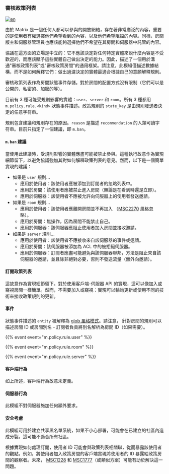 ### 審核政策列表

[![en](https://img.shields.io/badge/lang-en-purple.svg)](https://github.com/message-exp/matrix_organized_spec/tree/main/v1.11/client-server-api/en/moderation_policies.md)

由於 Matrix 是一個任何人都可以參與的開放網絡，存在著非常廣泛的內容，重要的是使用者有權選擇他們希望看到的內容，以及他們希望阻擋的內容。同樣，房間版主和伺服器管理員也應該能夠選擇他們不希望在其房間和伺服器中託管的內容。

協議在這方面的立場是中立的：它不應該決定對任何特定實體來說什麼內容是不受歡迎的，而應該賦予這些實體自己做出決定的能力。因此，描述了一個用於溝通"審核政策列表"或"審核政策房間"的通用框架。請注意，此模組僅描述數據結構，而不是如何解釋它們：做出過濾決定的實體最適合根據自己的意願解釋規則。

審核政策列表作為房間狀態事件存儲。對於房間的配置方式沒有限制（它們可以是公開的、私密的、加密的等）。

目前有 3 種可能受規則影響的實體：`user`、`server` 和 `room`。所有 3 種都用 `m.policy.rule.<kind>` 狀態事件描述。政策規則的 `state_key` 是由規則發送者決定的任意字符串。

規則包含建議和規則存在的原因。`reason` 是描述 `recommendation` 的人類可讀字符串。目前只指定了一個建議，即 `m.ban`。

#### `m.ban` 建議

當使用此建議時，受規則影響的實體應盡可能被禁止參與。這種執行故意作為實現細節留下，以避免協議強加其對如何解釋政策列表的意見。然而，以下是一個簡單實現的建議：

-   如果是 `user` 規則...
    -   應用於使用者：該使用者應被添加到訂閱者的忽略列表中。
    -   應用於房間：該使用者應被禁止進入房間（無論是在看到時還是立即）。
    -   應用於伺服器：該使用者不應被允許向伺服器上的使用者發送邀請。
-   如果是 `room` 規則...
    -   應用於使用者：該使用者應離開房間並不再加入
        （[MSC2270](https://github.com/matrix-org/matrix-spec-proposals/pull/2270) 風格忽略）。
    -   應用於房間：無操作，因為房間不能禁止自己。
    -   應用於伺服器：該伺服器應阻止使用者加入房間並接收邀請。
-   如果是 `server` 規則...
    -   應用於使用者：該使用者不應接收來自該伺服器的事件或邀請。
    -   應用於房間：該伺服器被添加為 ACL 中的被拒絕伺服器。
    -   應用於伺服器：訂閱者應盡可能避免與該伺服器聯邦，方法是阻止來自該伺服器的邀請，並且除非絕對必要，否則不發送流量（無外向邀請）。

#### 訂閱政策列表

這故意作為實現細節留下。對於使用客戶端-伺服器 API 的實現，這可以像加入或窺視房間一樣簡單。然而，不需要加入或窺視：實現可以輪詢更新或使用不同的技術來接收政策規則的更新。

#### 事件

狀態事件描述的 `entity` 被解釋為 [glob 風格模式](/appendices#glob-style-matching)。請注意，
針對房間的規則可以描述房間 ID 或房間別名 - 訂閱者負責將別名解析為房間 ID（如果需要）。

{{% event event="m.policy.rule.user" %}}

{{% event event="m.policy.rule.room" %}}

{{% event event="m.policy.rule.server" %}}

#### 客戶端行為

如上所述，客戶端行為故意未定義。

#### 伺服器行為

此模組不對伺服器施加任何額外要求。

#### 安全考慮

此模組可用於建立共享黑名單系統，如果不小心部署，可能會在已建立的社區內造成分裂。這可能不適合所有社區。

根據實現如何處理訂閱，使用者 ID 可能會與政策列表相關聯，從而暴露該使用者的觀點。例如，將使用者加入政策房間的客戶端實現將使用者的 ID 暴露給政策房間的觀察者。未來，
[MSC1228](https://github.com/matrix-org/matrix-spec-proposals/pulls/1228) 和
[MSC1777](https://github.com/matrix-org/matrix-spec-proposals/pulls/1777)（或類似方案）可能有助於解決這一問題。